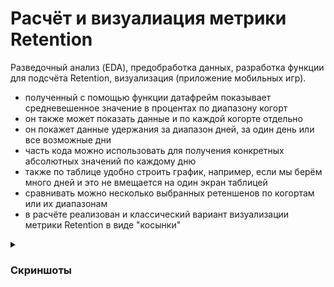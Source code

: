 # Расчёт и визуалиация метрики Retention
Разведочный анализ (EDA), предобработка данных, разработка функции для подсчёта Retention, визуализация (приложение мобильных игр).

- полученный с помощью функции датафрейм показывает средневешенное значение в процентах по диапазону когорт
- он также может показать данные и по каждой когорте отдельно
- он покажет данные удержания за диапазон дней, за один день или все возможные дни
- часть кода можно использовать для получения конкретных абсолютных значений по каждому дню
- также по таблице удобно строить график, например, если мы берём много дней и это не вмещается на один экран таблицей
- сравнивать можно несколько выбранных ретеншенов по когортам или их диапазонам
- в расчёте реализован и классический вариант визуализации метрики Retention в виде "косынки"

<details>
<summary><h3>Скриншоты</h3></summary>
  <br>
<img src="https://github.com/a-zaboev/Retention_for_mobile_game_app/blob/main/Retention.JPG" alt='Retention screen' width='620''>
  <br>   <br> 
<img src="https://github.com/a-zaboev/Retention_for_mobile_game_app/blob/main/DataFrame.JPG" alt='Retention screen' width='420''>
  <br>   <br> 
<img src="https://github.com/a-zaboev/Retention_for_mobile_game_app/blob/main/Visualization.JPG" alt='Retention screen' width='720''>
</details>
